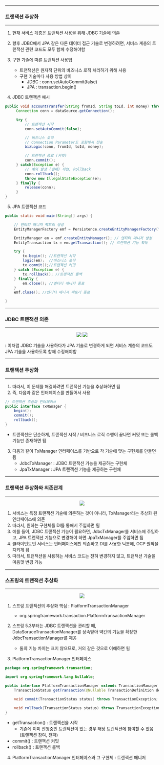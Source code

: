 -----
### 트랜잭션 추상화
-----
1. 현재 서비스 계층은 트랜잭션 사용을 위해 JDBC 기술에 의존
2. 향후 JDBC에서 JPA 같은 다른 데이터 접근 기술로 변경하려면, 서비스 계층의 트랜잭션 관련 코드도 모두 함께 수정해야함
3. 구현 기술에 따른 트랜잭션 사용법
   - 트랜잭션은 원자적 단위의 비즈니스 로직 처리하기 위해 사용
   - 구현 기술마다 사용 방법 상이
     + JDBC : conn.setAutoCommit(false)
     + JPA : transaction.begin()

4. JDBC 트랜잭션 예시
```java
public void accountTransfer(String fromId, String toId, int money) throws SQLException {
     Connection conn = dataSource.getConnection();

     try {
         // 트랜잭션 시작
         conn.setAutoCommit(false);

         // 비즈니스 로직
         // Connection Parameter도 포함해서 전송
         bizLogic(conn, fromId, toId, money);

         // 트랜잭션 종료 (커밋)
         conn.commit();
     } catch(Exception e) {
         // 예외 발생 (실패) 하면, Rollback
         conn.rollback();
         throw new IllegalStateException(e);
     } finally {
         release(conn);
     }
}
```

5. JPA 트랜잭션 코드
```java
public static void main(String[] args) {

    // 엔티티 매니저 팩토리 생성 
    EntityManagerFactory emf = Persistence.createEntityManagerFactory("jpabook");

    EntityManager em = emf.createEntityManager(); // 엔티티 매니저 생성 
    EntityTransaction tx = em.getTransaction(); // 트랜잭션 기능 획득

    try {
        tx.begin(); //트랜잭션 시작
        logic(em);  //비즈니스 로직
        tx.commit();//트랜잭션 커밋 
    } catch (Exception e) {
        tx.rollback(); //트랜잭션 롤백 
    } finally {
        em.close(); //엔티티 매니저 종료 
    }
    emf.close(); //엔티티 매니저 팩토리 종료 

}
```

-----
### JDBC 트랜잭션 의존
-----
<div align="center">
<img src="https://github.com/sooyounghan/Spring/assets/34672301/f3fcc379-ed09-4e9b-95bf-d9db348430a4">
<img src="https://github.com/sooyounghan/Spring/assets/34672301/946a0f3b-4d76-44ed-9188-55f6a3c89055">
</div>

: 이처럼 JDBC 기술을 사용하다가 JPA 기술로 변경하게 되면 서비스 계층의 코드도 JPA 기술을 사용하도록 함께 수정해야함

-----
### 트랜잭션 추상화
-----
1. 따라서, 이 문제를 해결하려면 트랜잭션 기능을 추상화하면 됨
2. 즉, 다음과 같은 인터페이스를 만들어서 사용
```java
// 트랜잭션 추상화 인터페이스
public interface TxManager {
    begin();
    commit();
    rollback();
}
```
  - 트랜잭션은 단순하게, 트랜잭션 시작 / 비즈니스 로직 수행이 끝나면 커밋 또는 롤백 기능만 존재하면 됨

3. 다음과 같이 TxManager 인터페이스를 기반으로 각 기술에 맞는 구현체를 만들면 됨
   - JdbcTxManager : JDBC 트랜잭션 기능을 제공하는 구현체
   - JpaTxManager : JPA 트랜잭션 기능을 제공하는 구현체

-----
### 트랜잭션 추상화와 의존관계
-----
<div align="center">
<img src="https://github.com/sooyounghan/Spring/assets/34672301/b1990e2c-db85-4bcb-aba3-bb9382a8d805">
</div>

1. 서비스는 특정 트랜잭션 기술에 의존하는 것이 아니라, TxManager라는 추상화 된 인터페이스에 의존
2. 따라서, 원하는 구현체를 DI를 통해서 주입하면 됨
3. 예를 들어, JDBC 트랜잭션 기능이 필요하면, JdbcTxManager를 서비스에 주입하고, JPA 트랜잭션 기능으로 변경해야 하면 JpaTxManager를 주입하면 됨
4. 클라이언트인 서비스는 인터페이스에만 의존하고 DI를 사용한 덕분에, OCP 원칙을 지키게 됨
5. 따라서, 트랜잭션을 사용하는 서비스 코드는 전혀 변경하지 않고, 트랜잭션 기술을 마음껏 변경 가능

-----
### 스프링의 트랜잭션 추상화
-----
<div align="center">
<img src="https://github.com/sooyounghan/Spring/assets/34672301/9e8e0049-d117-461c-821b-f86dbd61ad3d">
</div>

1. 스프링 트랜잭션의 추상화 핵심 : PlatformTransactionManager
   - org.springframework.transaction.PlatformTransactionManager

2. 스프링 5.3부터는 JDBC 트랜잭션을 관리할 때, DataSoruceTransactionManager를 상속받아 약간의 기능을 확장한 JdbcTransactionManager를 제공
   - 둘의 기능 차이는 크지 않으므로, 거의 같은 것으로 이해하면 됨

3. PlatformTransactionManager 인터페이스
```java
package org.springframework.transaction;

import org.springframework.lang.Nullable;

public interface PlatformTransactionManager extends TransactionManager {
    TransactionStatus getTransaction(@Nullable TransactionDefinition definition) throws TransactionException;

    void commit(TransactionStatus status) throws TransactionException;

    void rollback(TransactionStatus status) throws TransactionException;
}
```
  - getTransaction() : 트랜잭션을 시작
    + 기존에 이미 진행중인 트랜잭션이 있는 경우 해당 트랜잭션에 참여할 수 있음 (트랜잭션 참여, 전파)
  - commit() : 트랜잭션 커밋
  - rollback() : 트랜잭션 롤백

4. PlatformTransactionManager 인터페이스와 그 구현체 : 트랜잭션 매니저
